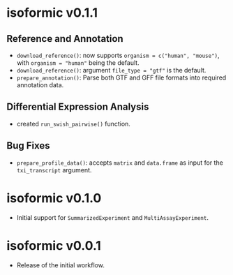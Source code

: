 # isoformic v0.1.1

## Reference and Annotation

* `download_reference()`: now supports `organism = c("human", "mouse")`, with `organism = "human"` being the default.
* `download_reference()`: argument `file_type = "gtf"` is the default.
* `prepare_annotation()`: Parse both GTF and GFF file formats into required annotation data.

## Differential Expression Analysis

* created `run_swish_pairwise()` function.

## Bug Fixes

* `prepare_profile_data()`: accepts `matrix` and `data.frame` as input for the `txi_transcript` argument.


# isoformic v0.1.0

* Initial support for `SummarizedExperiment` and `MultiAssayExperiment`. 

# isoformic v0.0.1

* Release of the initial workflow.
